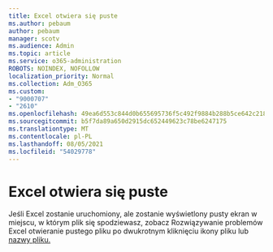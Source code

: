 ```yaml
---
title: Excel otwiera się puste
ms.author: pebaum
author: pebaum
manager: scotv
ms.audience: Admin
ms.topic: article
ms.service: o365-administration
ROBOTS: NOINDEX, NOFOLLOW
localization_priority: Normal
ms.collection: Adm_O365
ms.custom:
- "9000707"
- "2610"
ms.openlocfilehash: 49ea6d553c844d0b655695736f5c492f9884b288b5ce642c21859f2a3a235268
ms.sourcegitcommit: b5f7da89a650d2915dc652449623c78be6247175
ms.translationtype: MT
ms.contentlocale: pl-PL
ms.lasthandoff: 08/05/2021
ms.locfileid: "54029778"
---
```

# <a name="excel-opens-blank"></a>Excel otwiera się puste

Jeśli Excel zostanie uruchomiony, ale zostanie wyświetlony pusty ekran w miejscu, w którym plik się spodziewasz, zobacz Rozwiązywanie problemów Excel otwieranie pustego pliku po dwukrotnym kliknięciu ikony pliku lub [nazwy pliku.](https://docs.microsoft.com/office/troubleshoot/excel/excel-opens-blank)